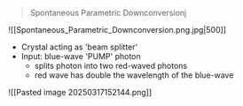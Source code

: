 > Spontaneous Parametric Downconversionj


![[Spontaneous_Parametric_Downconversion.png.jpg|500]]

- Crystal acting as 'beam splitter'
- Input: blue-wave 'PUMP' photon
	- splits photon into two red-waved photons
	- red wave has double the wavelength of the blue-wave

![[Pasted image 20250317152144.png]]

